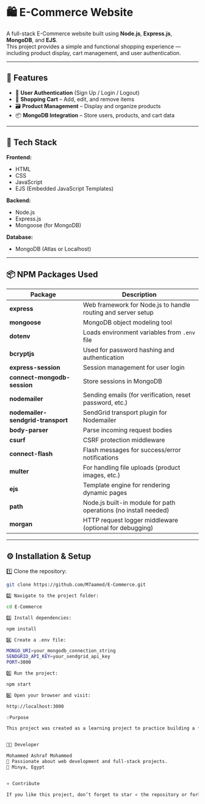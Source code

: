 # 🛍️ E-Commerce Website

A full-stack E-Commerce website built using **Node.js**, **Express.js**, **MongoDB**, and **EJS**.  
This project provides a simple and functional shopping experience — including product display, cart management, and user authentication.

---

## 🚀 Features

- 🔐 **User Authentication** (Sign Up / Login / Logout)  
- 🛒 **Shopping Cart** – Add, edit, and remove items  
- 🗃️ **Product Management** – Display and organize products  
- 📦 **MongoDB Integration** – Store users, products, and cart data  

---

## 🧰 Tech Stack

**Frontend:**  
- HTML  
- CSS  
- JavaScript  
- EJS (Embedded JavaScript Templates)

**Backend:**  
- Node.js  
- Express.js  
- Mongoose (for MongoDB)

**Database:**  
- MongoDB (Atlas or Localhost)

---

## 📦 NPM Packages Used

| Package | Description |
|----------|--------------|
| **express** | Web framework for Node.js to handle routing and server setup |
| **mongoose** | MongoDB object modeling tool |
| **dotenv** | Loads environment variables from `.env` file |
| **bcryptjs** | Used for password hashing and authentication |
| **express-session** | Session management for user login |
| **connect-mongodb-session** | Store sessions in MongoDB |
| **nodemailer** | Sending emails (for verification, reset password, etc.) |
| **nodemailer-sendgrid-transport** | SendGrid transport plugin for Nodemailer |
| **body-parser** | Parse incoming request bodies |
| **csurf** | CSRF protection middleware |
| **connect-flash** | Flash messages for success/error notifications |
| **multer** | For handling file uploads (product images, etc.) |
| **ejs** | Template engine for rendering dynamic pages |
| **path** | Node.js built-in module for path operations (no install needed) |
| **morgan** | HTTP request logger middleware (optional for debugging) |

---

## ⚙️ Installation & Setup

1️⃣ Clone the repository:
```bash
git clone https://github.com/M7aamed/E-Commerce.git

2️⃣ Navigate to the project folder:

cd E-Commerce

3️⃣ Install dependencies:

npm install

4️⃣ Create a .env file:

MONGO_URI=your_mongodb_connection_string
SENDGRID_API_KEY=your_sendgrid_api_key
PORT=3000

5️⃣ Run the project:

npm start

6️⃣ Open your browser and visit:

http://localhost:3000

💡Purpose

This project was created as a learning project to practice building a full-stack e-commerce application using Node.js, Express, and MongoDB.


👨‍💻 Developer

Mohammed Ashraf Mohammed
💬 Passionate about web development and full-stack projects.
📍 Minya, Egypt


⭐ Contribute

If you like this project, don’t forget to star ⭐ the repository or fork 🍴 it to build your own version!
